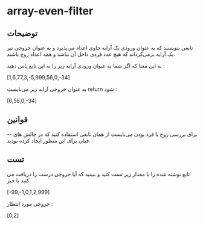 # array-even-filter

## توضیحات

تابعی بنویسید که به عنوان ورودی یک آرایه حاوی اعداد می‌پذیرد و به عنوان خروجی نیر یک آرایه برمی‌گرداند که هیچ عدد فردی داخل آن نباشد و همه اعداد زوج باشند.

به این معنا که اگر شما به عنوان ورودی آرایه زیر را به این تابع پاس دهید :

[1,6,77,3,-5,999,56,0,-34]

به عنوان خروجی آرایه زیر می‌بایست return شود :

[6,56,0,-34]

## قوانین

-- برای بررسی زوج یا فرد بودن می‌بایست از همان تابعی استفاده کنید که در چالش های قبلی برای این منظور ایجاد کرده بودید.

## تست

تابع نوشته شده را با مقدار زیر تست کنید و ببینید که آیا خروجی درست را دریافت می کنید یا خیر.

[-99,-1,0,1,2,999]

خروجی مورد انتظار :

[0,2]
